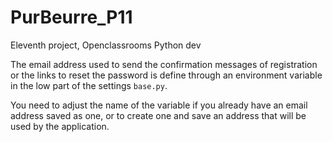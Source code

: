 # PurBeurre_P11

Eleventh project, Openclassrooms Python dev

The email address used to send the confirmation messages of registration or the links to reset the password is define through an environment variable in the low part of the settings `base.py`.

You need to adjust the name of the variable if you already have an email address saved as one, or to create one and save an address that will be used by the application.
